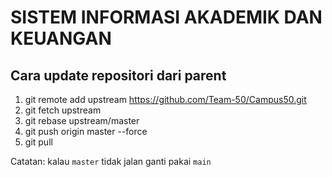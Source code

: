 # SISTEM INFORMASI AKADEMIK DAN KEUANGAN

## Cara update repositori dari parent
1. git remote add upstream https://github.com/Team-50/Campus50.git
2. git fetch upstream
3. git rebase upstream/master
4. git push origin master --force
5. git pull

Catatan: kalau `master` tidak jalan ganti pakai `main`